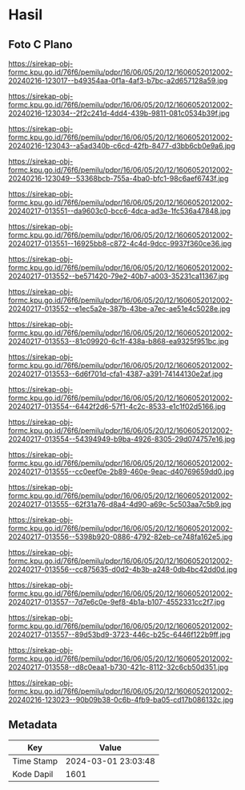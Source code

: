 # Hasil

## Foto C Plano

https://sirekap-obj-formc.kpu.go.id/76f6/pemilu/pdpr/16/06/05/20/12/1606052012002-20240216-123017--b49354aa-0f1a-4af3-b7bc-a2d657128a59.jpg

https://sirekap-obj-formc.kpu.go.id/76f6/pemilu/pdpr/16/06/05/20/12/1606052012002-20240216-123034--2f2c241d-4dd4-439b-9811-081c0534b39f.jpg

https://sirekap-obj-formc.kpu.go.id/76f6/pemilu/pdpr/16/06/05/20/12/1606052012002-20240216-123043--a5ad340b-c6cd-42fb-8477-d3bb6cb0e9a6.jpg

https://sirekap-obj-formc.kpu.go.id/76f6/pemilu/pdpr/16/06/05/20/12/1606052012002-20240216-123049--53368bcb-755a-4ba0-bfc1-98c6aef6743f.jpg

https://sirekap-obj-formc.kpu.go.id/76f6/pemilu/pdpr/16/06/05/20/12/1606052012002-20240217-013551--da9603c0-bcc6-4dca-ad3e-1fc536a47848.jpg

https://sirekap-obj-formc.kpu.go.id/76f6/pemilu/pdpr/16/06/05/20/12/1606052012002-20240217-013551--16925bb8-c872-4c4d-9dcc-9937f360ce36.jpg

https://sirekap-obj-formc.kpu.go.id/76f6/pemilu/pdpr/16/06/05/20/12/1606052012002-20240217-013552--be571420-79e2-40b7-a003-35231ca11367.jpg

https://sirekap-obj-formc.kpu.go.id/76f6/pemilu/pdpr/16/06/05/20/12/1606052012002-20240217-013552--e1ec5a2e-387b-43be-a7ec-ae51e4c5028e.jpg

https://sirekap-obj-formc.kpu.go.id/76f6/pemilu/pdpr/16/06/05/20/12/1606052012002-20240217-013553--81c09920-6c1f-438a-b868-ea9325f951bc.jpg

https://sirekap-obj-formc.kpu.go.id/76f6/pemilu/pdpr/16/06/05/20/12/1606052012002-20240217-013553--6d6f701d-cfa1-4387-a391-74144130e2af.jpg

https://sirekap-obj-formc.kpu.go.id/76f6/pemilu/pdpr/16/06/05/20/12/1606052012002-20240217-013554--6442f2d6-57f1-4c2c-8533-e1c1f02d5166.jpg

https://sirekap-obj-formc.kpu.go.id/76f6/pemilu/pdpr/16/06/05/20/12/1606052012002-20240217-013554--54394949-b9ba-4926-8305-29d074757e16.jpg

https://sirekap-obj-formc.kpu.go.id/76f6/pemilu/pdpr/16/06/05/20/12/1606052012002-20240217-013555--cc0eef0e-2b89-460e-9eac-d40769659dd0.jpg

https://sirekap-obj-formc.kpu.go.id/76f6/pemilu/pdpr/16/06/05/20/12/1606052012002-20240217-013555--62f31a76-d8a4-4d90-a69c-5c503aa7c5b9.jpg

https://sirekap-obj-formc.kpu.go.id/76f6/pemilu/pdpr/16/06/05/20/12/1606052012002-20240217-013556--5398b920-0886-4792-82eb-ce748fa162e5.jpg

https://sirekap-obj-formc.kpu.go.id/76f6/pemilu/pdpr/16/06/05/20/12/1606052012002-20240217-013556--cc875635-d0d2-4b3b-a248-0db4bc42dd0d.jpg

https://sirekap-obj-formc.kpu.go.id/76f6/pemilu/pdpr/16/06/05/20/12/1606052012002-20240217-013557--7d7e6c0e-9ef8-4b1a-b107-4552331cc2f7.jpg

https://sirekap-obj-formc.kpu.go.id/76f6/pemilu/pdpr/16/06/05/20/12/1606052012002-20240217-013557--89d53bd9-3723-446c-b25c-6446f122b9ff.jpg

https://sirekap-obj-formc.kpu.go.id/76f6/pemilu/pdpr/16/06/05/20/12/1606052012002-20240217-013558--d8c0eaa1-b730-421c-8112-32c6cb50d351.jpg

https://sirekap-obj-formc.kpu.go.id/76f6/pemilu/pdpr/16/06/05/20/12/1606052012002-20240216-123023--90b09b38-0c6b-4fb9-ba05-cd17b086132c.jpg


## Metadata

| Key        | Value               |
| ---------- | ------------------- |
| Time Stamp | 2024-03-01 23:03:48 |
| Kode Dapil | 1601                |



